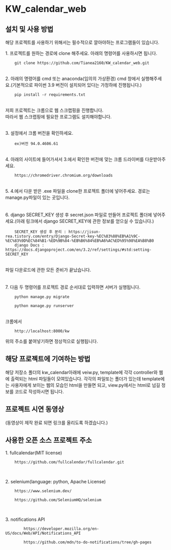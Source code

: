 # KW_calendar_web

설치 및 사용 방법
---
해당 프로젝트를 사용하기 위해서는 필수적으로 깔아야하는 프로그램들이 있습니다.
<p>
1. 프로젝트를 원하는 경로에 clone 해주세요. 아래의 명령어를 사용하시면 됩니다. <br>

```
	git clone https://github.com/Tianea2160/KW_calendar_web.git
```
<br>
2. 아래의 명령어를 cmd 또는 anaconda(임의의 가상환경) cmd 창에서 실행해주세요.(기본적으로 파이썬 3.9 버전이 설치되어 있다는 가정하에 진행됩니다.)

```
	pip install -r requirements.txt
```

<br>
저희 프로젝트는 크롬으로 웹 스크랩핑을 진행합니다.<br> 
따라서 웹 스크랩핑에 필요한 프로그램도 설치해야합니다.
<p>

<br>
3. 설정에서 크롬 버전을 확인하세요.<br>

```
	ex)버전 94.0.4606.61
```

<br>
4. 아래의 사이트에 들어가셔서 3.에서 확인한 버전에 맞는 크롬 드라이버를 다운받아주세요.

```
	https://chromedriver.chromium.org/downloads
```

<br>
5. 4.에서 다운 받은 .exe 파일을 clone한 프로젝트 폴더에 넣어주세요. 경로는 manage.py파일이 있는 곳입니다.<br>
<br>

<br>
6. django SECRET_KEY 생성 후 secret.json 파일로 만들어 프로젝트 폴더에 넣어주세요.(아래 링크에서 django SECRET_KEY에 관한 정보를 얻으실 수 있습니다.)

```
	SECRET_KEY 생성 후 분리 : https://jisun-rea.tistory.com/entry/Django-Secret-key-%EC%83%88%EB%A1%9C-%EC%83%9D%EC%84%B1-%ED%9B%84-%EB%B6%84%EB%A6%AC%ED%95%98%EA%B8%B0
	django Docs : https://docs.djangoproject.com/en/3.2/ref/settings/#std:setting-SECRET_KEY
```

<br>
파일 다운로드에 관한 모든 준비가 끝났습니다.
<br><br>

<br>
7. 다음 두 명령어를 프로젝트 경로 순서대로 입력하면 서버가 실행됩니다.<br>

```
	python manage.py migrate
```
```
	python manage.py runserver
```

<br>
크롬에서 

```
	http://localhost:8000/kw
```
위의 주소를 붙여넣기하면 정상적으로 실행됩니다.

해당 프로젝트에 기여하는 방법
---

해당 저장소 폴더의 kw_calendar아래에 veiw.py, template에 각각 controller와 웹에 출력되는 html 파일들이 모여있습니다.
각각의 파일또는 폴더가 있는데 template에는 사용자에게 보이는 웹의 모습인 html을 만들면 되고, view.py에서는 html로 넘길 정보를 코드로 작성하시면 됩니다.
	
프로젝트 시연 동영상
---
(동영상이 제작 완료 되면 링크를 올리도록 하겠습니다.)

사용한 오픈 소스 프로젝트 주소
---
<p>
1. fullcalendar(MIT license)

```
	https://github.com/fullcalendar/fullcalendar.git
```
</p>
<br>
<p>
2. selenium(language: python, Apache License)

```
	https://www.selenium.dev/
```
```
	https://github.com/SeleniumHQ/selenium
```
</p>
<br>
<p>
3. notifications API

```
        https://developer.mozilla.org/en-US/docs/Web/API/Notifications_API
```
```
        https://github.com/mdn/to-do-notifications/tree/gh-pages
```
</p>
